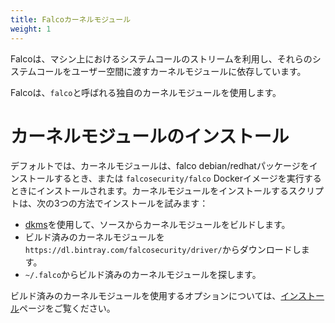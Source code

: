 ```yaml
---
title: Falcoカーネルモジュール
weight: 1
---
```


Falcoは、マシン上におけるシステムコールのストリームを利用し、それらのシステムコールをユーザー空間に渡すカーネルモジュールに依存しています。

Falcoは、`falco`と呼ばれる独自のカーネルモジュールを使用します。

# カーネルモジュールのインストール

デフォルトでは、カーネルモジュールは、falco debian/redhatパッケージをインストールするとき、または `falcosecurity/falco` Dockerイメージを実行するときにインストールされます。カーネルモジュールをインストールするスクリプトは、次の3つの方法でインストールを試みます：

* [dkms](https://en.wikipedia.org/wiki/Dynamic_Kernel_Module_Support)を使用して、ソースからカーネルモジュールをビルドします。
* ビルド済みのカーネルモジュールを`https://dl.bintray.com/falcosecurity/driver/`からダウンロードします。
* `~/.falco`からビルド済みのカーネルモジュールを探します。

ビルド済みのカーネルモジュールを使用するオプションについては、[インストール](/jp/docs/installation/)ページをご覧ください。

